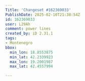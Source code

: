 ```yaml
---
Title: 'Changeset #162369033'
PublishDate: 2025-02-10T21:38:54Z
id: 162369033
user: L29Ah
comment: power lines
created_by: iD 2.31.1
tags:
- Montenegro
bbox:
  min_lon: 18.8553875
  min_lat: 42.2339923
  max_lon: 19.2001987
  max_lat: 42.4557994

---
```

